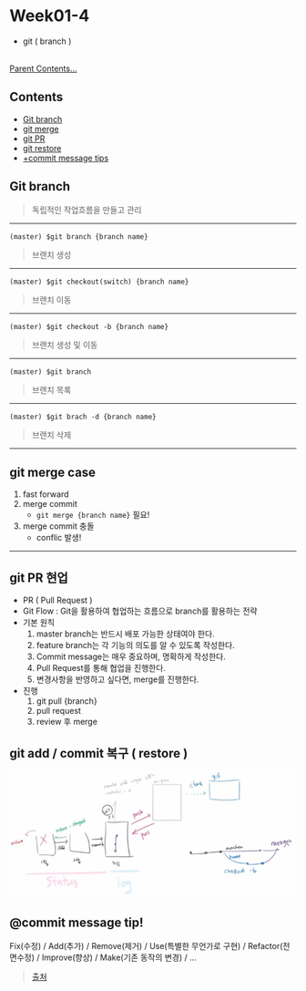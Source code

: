 # Week01-4
-  git ( branch ) 

<br>[Parent Contents...](../README.md/#til-today-i-learned)

## Contents
- [Git branch](#git-branch)
- [git merge](#git-merge-case)
- [git PR](#git-pr-현업)  
- [git restore](#git-add--commit-복구--restore)
- [+commit message tips](#commit-message-tip)

## Git branch
>   독립적인 작업흐름을 만들고 관리
---
```
(master) $git branch {branch name}
```
>   브랜치 생성
---
```
(master) $git checkout(switch) {branch name}
```
>   브랜치 이동
---
```
(master) $git checkout -b {branch name}
```
>   브랜치 생성 및 이동
---
```
(master) $git branch
```
>   브랜치 목록
---
```
(master) $git brach -d {branch name}
```
>   브랜치 삭제
---
## git merge case

1. fast forward
2. merge commit
    - ```git merge {branch name}``` 필요!
3. merge commit 충돌
    - conflic 발생!
---
## git PR 현업

- PR ( Pull Request )
- Git Flow : Git을 활용하여 협업하는 흐름으로 branch를 활용하는 전략
- 기본 원칙
    1. master branch는 반드시 배포 가능한 상태여야 한다.
    2. feature branch는 각 기능의 의도를 알 수 있도록 작성한다.
    3. Commit message는 매우 중요하며, 명확하게 작성한다.
    4. Pull Request를 통해 협업을 진행한다.
    5. 변경사항을 반영하고 싶다면, merge를 진행한다.
- 진행
    1. git pull {branch}
    2. pull request
    3. review 후 merge

## git add / commit 복구 ( restore )
![복구](picture1.png)

## @commit message tip!
Fix(수정) / Add(추가) / Remove(제거) / Use(특별한 무언가로 구현) / Refactor(전면수정) / Improve(향상) / Make(기존 동작의 변경) / ...
>   [출처](https://blog.ull.im/engineering/2019/03/10/logs-on-git.html)